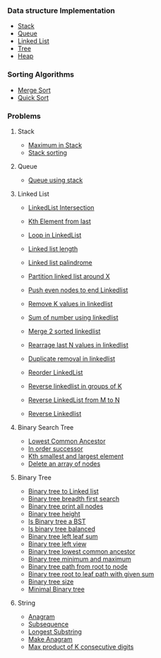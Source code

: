 ### Data structure Implementation
   * [Stack](https://github.com/abnair24/DSandAlgos/tree/master/src/main/java/com/abn/dsalgos/ds/stack)
   * [Queue](https://github.com/abnair24/DSandAlgos/tree/master/src/main/java/com/abn/dsalgos/ds/queue)
   * [Linked List](https://github.com/abnair24/DSandAlgos/tree/master/src/main/java/com/abn/dsalgos/ds/linkedList)
   * [Tree](https://github.com/abnair24/DSandAlgos/tree/master/src/main/java/com/abn/dsalgos/ds/binaryTree)
   * [Heap](https://github.com/abnair24/CodeChallenge/tree/master/src/main/java/com/abn/dsalgos/ds/heap)
   
### Sorting Algorithms
   * [Merge Sort](https://github.com/abnair24/DSandAlgos/blob/master/src/main/java/com/abn/dsalgos/sortAlgos/MergeSort.java)
   * [Quick Sort](https://github.com/abnair24/DSandAlgos/blob/master/src/main/java/com/abn/dsalgos/sortAlgos/QuickSort.java)
   
### Problems
   1. Stack
        * [Maximum in Stack](https://github.com/abnair24/DSandAlgos/blob/master/src/main/java/com/abn/dsalgos/challenges/stack/MaxStack.java)
        * [Stack sorting](https://github.com/abnair24/DSandAlgos/blob/master/src/main/java/com/abn/dsalgos/challenges/stack/SortStack.java)
   
   2. Queue
        * [Queue using stack](https://github.com/abnair24/DSandAlgos/blob/master/src/main/java/com/abn/dsalgos/challenges/queue/QueueWithTwoStacks.java)
        
   3. Linked List
        * [LinkedList Intersection](https://github.com/abnair24/DSandAlgos/blob/master/src/main/java/com/abn/dsalgos/challenges/linkedList/IntersectionPointOfLinkedList.java)
        * [Kth Element from last](https://github.com/abnair24/DSandAlgos/blob/master/src/main/java/com/abn/dsalgos/challenges/linkedList/KthFromLastLinkedList.java)
        * [Loop in LinkedList](https://github.com/abnair24/DSandAlgos/blob/master/src/main/java/com/abn/dsalgos/challenges/linkedList/LinkedListCycle.java)
        
        * [Linked list length](https://github.com/abnair24/DSandAlgos/blob/master/src/main/java/com/abn/dsalgos/challenges/linkedList/LinkedListLength.java)
        * [Linked list palindrome](https://github.com/abnair24/DSandAlgos/blob/master/src/main/java/com/abn/dsalgos/challenges/linkedList/LinkedListPalindrome.java)
        * [Partition linked list around X](https://github.com/abnair24/DSandAlgos/blob/master/src/main/java/com/abn/dsalgos/challenges/linkedList/LinkedListPartitionAroundX.java)
        * [Push even nodes to end Linkedlist](https://github.com/abnair24/DSandAlgos/blob/master/src/main/java/com/abn/dsalgos/challenges/linkedList/LinkedListPushEvenNodesToEnd.java)
        * [Remove K values in linkedlist](https://github.com/abnair24/DSandAlgos/blob/master/src/main/java/com/abn/dsalgos/challenges/linkedList/LinkedListRemoveAllKvalue.java)
        * [Sum of number using linkedlist](https://github.com/abnair24/CodeChallenge/blob/master/src/main/java/com/abn/dsalgos/challenges/linkedList/LinkedListSumOfNumbers.java)
        * [Merge 2 sorted linkedlist](https://github.com/abnair24/DSandAlgos/blob/master/src/main/java/com/abn/dsalgos/challenges/linkedList/MergeSortedLinkedList.java)
        * [Rearrage last N values in linkedlist](https://github.com/abnair24/DSandAlgos/blob/master/src/main/java/com/abn/dsalgos/challenges/linkedList/RearrangeLastN.java)
        * [Duplicate removal in linkedlist](https://github.com/abnair24/DSandAlgos/blob/master/src/main/java/com/abn/dsalgos/challenges/linkedList/RemoveDuplicateLinkedList.java)
        * [Reorder LinkedList](https://github.com/abnair24/DSandAlgos/blob/master/src/main/java/com/abn/dsalgos/challenges/linkedList/ReorderLinkedList.java)
        * [Reverse linkedlist in groups of K](https://github.com/abnair24/DSandAlgos/blob/master/src/main/java/com/abn/dsalgos/challenges/linkedList/ReverseInKGroup.java)
        * [Reverse LinkedList from M to N](https://github.com/abnair24/DSandAlgos/blob/master/src/main/java/com/abn/dsalgos/challenges/linkedList/ReverseLinkedListFromMtoN.java)
        * [Reverse Linkedlist](https://github.com/abnair24/DSandAlgos/blob/master/src/main/java/com/abn/dsalgos/challenges/linkedList/ReverseLinkedListIterative.java)
        
   4. Binary Search Tree
        * [Lowest Common Ancestor](https://github.com/abnair24/DSandAlgos/blob/master/src/main/java/com/abn/dsalgos/challenges/BST/BinarySearchTreeLowestCommonAncestor.java)
        * [In order successor](https://github.com/abnair24/DSandAlgos/blob/master/src/main/java/com/abn/dsalgos/challenges/BST/InOrderSuccessor.java)
        * [Kth smallest and largest element](https://github.com/abnair24/DSandAlgos/blob/master/src/main/java/com/abn/dsalgos/challenges/BST/BinarySearchTreeKthSmallestLargest.java)
        * [Delete an array of nodes](https://github.com/abnair24/DSandAlgos/blob/master/src/main/java/com/abn/dsalgos/challenges/BST/BinarySearchTreeArrayOfNodesDeletion.java)
    
   5. Binary Tree
        * [Binary tree to Linked list](https://github.com/abnair24/DSandAlgos/blob/master/src/main/java/com/abn/dsalgos/challenges/binaryTree/BTtoLinkedListAtDepth.java)
        * [Binary tree breadth first search](https://github.com/abnair24/DSandAlgos/blob/master/src/main/java/com/abn/dsalgos/challenges/binaryTree/BinaryTreeBFS.java)
        * [Binary tree print all nodes](https://github.com/abnair24/DSandAlgos/blob/master/src/main/java/com/abn/dsalgos/challenges/binaryTree/BinaryTreeFullNodes.java)
        * [Binary tree height](https://github.com/abnair24/DSandAlgos/blob/master/src/main/java/com/abn/dsalgos/challenges/binaryTree/BinaryTreeHeight.java)
        * [Is Binary tree a BST](https://github.com/abnair24/DSandAlgos/blob/master/src/main/java/com/abn/dsalgos/challenges/binaryTree/BinaryTreeIsBST.java)
        * [Is binary tree balanced](https://github.com/abnair24/DSandAlgos/blob/master/src/main/java/com/abn/dsalgos/challenges/binaryTree/BinaryTreeIsBalanced.java)
        * [Binary tree left leaf sum](https://github.com/abnair24/DSandAlgos/blob/master/src/main/java/com/abn/dsalgos/challenges/binaryTree/BinaryTreeLeftLeafSum.java)
        * [Binary tree left view](https://github.com/abnair24/DSandAlgos/blob/master/src/main/java/com/abn/dsalgos/challenges/binaryTree/BinaryTreeLeftView.java)
        * [Binary tree lowest common ancestor](https://github.com/abnair24/DSandAlgos/blob/master/src/main/java/com/abn/dsalgos/challenges/binaryTree/BinaryTreeLowestCommonAncestor.java)
        * [Binary tree minimum and maximum](https://github.com/abnair24/DSandAlgos/blob/master/src/main/java/com/abn/dsalgos/challenges/binaryTree/BinaryTreeMinMaxElement.java)
        * [Binary tree path from root to node](https://github.com/abnair24/DSandAlgos/blob/master/src/main/java/com/abn/dsalgos/challenges/binaryTree/BinaryTreePathFromRootToNode2.java)
        * [Binary tree root to leaf path with given sum](https://github.com/abnair24/DSandAlgos/blob/master/src/main/java/com/abn/dsalgos/challenges/binaryTree/BinaryTreeRootToLeafSumPath.java)
        * [Binary tree size](https://github.com/abnair24/DSandAlgos/blob/master/src/main/java/com/abn/dsalgos/challenges/binaryTree/BinaryTreeSize.java)
        * [Minimal Binary tree](https://github.com/abnair24/DSandAlgos/blob/master/src/main/java/com/abn/dsalgos/challenges/binaryTree/MinimalBST.java)
        
        
   6. String
        * [Anagram](https://github.com/abnair24/CodeChallenge/blob/master/src/main/java/com/abn/dsalgos/challenges/string/Anagram.java)
        * [Subsequence](https://github.com/abnair24/CodeChallenge/blob/master/src/main/java/com/abn/dsalgos/challenges/string/IsSubSequence.java)
        * [Longest Substring](https://github.com/abnair24/CodeChallenge/blob/master/src/main/java/com/abn/dsalgos/challenges/string/LongestSubstring.java)
        * [Make Anagram](https://github.com/abnair24/CodeChallenge/blob/master/src/main/java/com/abn/dsalgos/challenges/string/LongestSubstring.java)
        * [Max product of K consecutive digits](https://github.com/abnair24/CodeChallenge/blob/master/src/main/java/com/abn/dsalgos/challenges/string/MaxProductOfKDigits.java)
        
